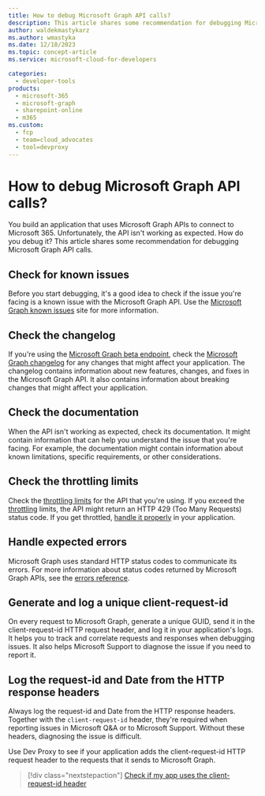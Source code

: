 ```yaml
---
title: How to debug Microsoft Graph API calls?
description: This article shares some recommendation for debugging Microsoft Graph API calls.
author: waldekmastykarz
ms.author: wmastyka
ms.date: 12/18/2023
ms.topic: concept-article
ms.service: microsoft-cloud-for-developers

categories:
  - developer-tools
products:
  - microsoft-365
  - microsoft-graph
  - sharepoint-online
  - m365
ms.custom:
  - fcp
  - team=cloud_advocates
  - tool=devproxy
---
```


# How to debug Microsoft Graph API calls?

You build an application that uses Microsoft Graph APIs to connect to Microsoft 365. Unfortunately, the API isn't working as expected. How do you debug it? This article shares some recommendation for debugging Microsoft Graph API calls.

## Check for known issues

Before you start debugging, it's a good idea to check if the issue you're facing is a known issue with the Microsoft Graph API. Use the [Microsoft Graph known issues](https://developer.microsoft.com/graph/known-issues/?search=) site for more information.

## Check the changelog

If you're using the [Microsoft Graph beta endpoint](./use-microsoft-graph-beta-production.md), check the [Microsoft Graph changelog](https://developer.microsoft.com/graph/changelog/?search=) for any changes that might affect your application. The changelog contains information about new features, changes, and fixes in the Microsoft Graph API. It also contains information about breaking changes that might affect your application.

## Check the documentation

When the API isn't working as expected, check its documentation. It might contain information that can help you understand the issue that you're facing. For example, the documentation might contain information about known limitations, specific requirements, or other considerations.

## Check the throttling limits

Check the [throttling limits](/graph/throttling-limits) for the API that you're using. If you exceed the [throttling](./what-is-throttling.md) limits, the API might return an HTTP 429 (Too Many Requests) status code. If you get throttled, [handle it properly](./how-to-handle-api-throttling.md) in your application.

## Handle expected errors

Microsoft Graph uses standard HTTP status codes to communicate its errors. For more information about status codes returned by Microsoft Graph APIs, see the [errors reference](/graph/errors?view=graph-rest-1.0).

## Generate and log a unique client-request-id

On every request to Microsoft Graph, generate a unique GUID, send it in the client-request-id HTTP request header, and log it in your application's logs. It helps you to track and correlate requests and responses when debugging issues. It also helps Microsoft Support to diagnose the issue if you need to report it.

## Log the request-id and Date from the HTTP response headers

Always log the request-id and Date from the HTTP response headers. Together with the `client-request-id` header, they're required when reporting issues in Microsoft Q&A or to Microsoft Support. Without these headers, diagnosing the issue is difficult.

Use Dev Proxy to see if your application adds the client-request-id HTTP request header to the requests that it sends to Microsoft Graph.

> [!div class="nextstepaction"]
> [Check if my app uses the client-request-id header](../technical-reference/graphclientrequestidguidanceplugin.md)
